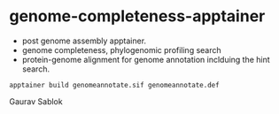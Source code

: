 # genome-completeness-apptainer

- post genome assembly apptainer. 
- genome completeness, phylogenomic profiling search
- protein-genome alignment for genome annotation inclduing the hint search. 

```
apptainer build genomeannotate.sif genomeannotate.def
```

Gaurav Sablok
